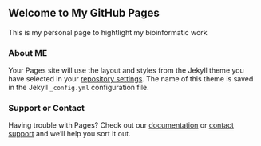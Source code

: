 ## Welcome to My GitHub Pages

 This is my personal page to hightlight my bioinformatic work 


### About ME

Your Pages site will use the layout and styles from the Jekyll theme you have selected in your [repository settings](https://github.com/sfpacman/sfpacman.github.io/settings). The name of this theme is saved in the Jekyll `_config.yml` configuration file.

### Support or Contact

Having trouble with Pages? Check out our [documentation](https://help.github.com/categories/github-pages-basics/) or [contact support](https://github.com/contact) and we’ll help you sort it out.
